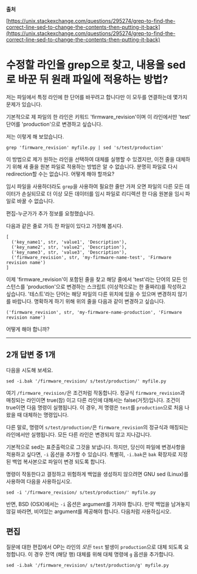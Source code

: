 **출처**

[https://unix.stackexchange.com/questions/295274/grep-to-find-the-correct-line-sed-to-change-the-contents-then-putting-it-back](https://unix.stackexchange.com/questions/295274/grep-to-find-the-correct-line-sed-to-change-the-contents-then-putting-it-back)

# 수정할 라인을 grep으로 찾고, 내용을 sed로 바꾼 뒤 원래 파일에 적용하는 방법?

저는 파일에서 특정 라인에 한 단어를 바꾸려고 합니다만 이 모두를 연결하는데 몇가지 문제가 있습니다.

기본적으로 제 파일의 한 라인은 키워드 'firmware\_revision'이며 이 라인에서만 'test' 단어를 'production'으로 변경하고 싶습니다.

저는 이렇게 해 보았습니다.

```
grep 'firmware_revision' myfile.py | sed 's/test/production'
```

이 방법으로 제가 원하는 라인을 선택하여 대체를 실행할 수 있겠지만, 이전 줄을 대체하기 위해 새 줄을 원본 파일로 적용하는 방법은 알 수 없습니다. 분명히 파일로 다시 redirection할 수는 없습니다. 어떻게 해야 할까요?

임시 파일을 사용하더라도 `grep`을 사용하여 필요한 줄만 가져 오면 파일의 다른 모든 데이터가 손실되므로 더 이상 모든 데이터를 임시 파일로 리디렉션 한 다음 원본을 임시 파일로 바꿀 수 없습니다.

편집-누군가가 추가 정보를 요청했습니다.

다음과 같은 줄로 가득 찬 파일이 있다고 가정해 봅시다.

```
[
  ('key_name1', str, 'value1', 'Description'),
  ('key_name2', str, 'value2', 'Description'),
  ('key_name3', str, 'value3', 'Description'),
  ('firmware_revision', str, 'my-firmware-name-test', 'Firmware revision name')
]
```

이제 'firmware\_revision'이 포함된 줄을 찾고 해당 줄에서 'test'라는 단어의 모든 인스턴스를 'production'으로 변경하는 스크립트 (이상적으로는 한 줄짜리)를 작성하고 싶습니다. '테스트'라는 단어는 해당 파일의 다른 위치에 있을 수 있으며 변경하지 않기를 바랍니다. 명확하게 하기 위해 위의 줄을 다음과 같이 변경하고 싶습니다.

```
('firmware_revision', str, 'my-firmware-name-production', 'Firmware revision name')
```

어떻게 해야 합니까?

---

## 2개 답변 중 1개

다음을 시도해 보세요.

```shell
sed -i.bak '/firmware_revision/ s/test/production/' myfile.py
```

여기 `/firmware_revision/`은 조건처럼 작동합니다. 정규식 `firmware_revision`과 매칭되는 라인이면 true(참) 이고 다른 라인에 대해서는 false(거짓)입니다. 조건이 true이면 다음 명령이 실행됩니다. 이 경우, 저 명령은 `test`를 `production`으로 처음 나왔을 때 대체하는 명령입니다.

다른 말로, 명령어 `s/test/production/`은 `firmware_revision`의 정규식과 매칭되는 라인에서만 실행됩니다. 모든 다른 라인은 변경되지 않고 지나갑니다.

기본적으로 sed는 표준출력으로 그것을 보냅니다. 하지만, 당신이 파일에 변경사항을 적용하고 싶다면, `-i` 옵션을 추가할 수 있습니다. 특별히, `-i.bak`은 `bak` 확장자로 지정된 백업 복사본으로 파일이 변경 되도록 합니다.

명령이 작동한다고 결정하고 위험하게 백업을 생성하지 않으려면 GNU sed (Linux)를 사용하여 다음을 사용하십시오.

```shell
sed -i '/firmware_revision/ s/test/production/' myfile.py
```

반면, BSD (OSX)에서는 `-i` 옵션은 argument를 가져야 합니다. 만약 백업을 남겨놓지 않길 바라면, 비어있는 argument를 제공해야 합니다. 다음처럼 사용하십시오.

## 편집

질문에 대한 편집에서 OP는 라인의 _모든_ `test` 발생이 `production`으로 대체 되도록 요청합니다. 이 경우 전역 (해당 행) 대체를 위해 대체 명령에 `g` 옵션을 추가합니다.

```shell
sed -i.bak '/firmware_revision/ s/test/production/g' myfile.py
```
